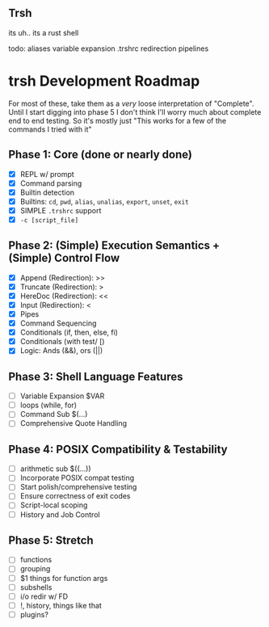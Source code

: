 ## Trsh

its uh.. its a rust shell

todo:
aliases
variable expansion
.trshrc
redirection
pipelines

# trsh Development Roadmap

For most of these, take them as a _very_ loose interpretation of "Complete". Until I start digging into
phase 5 I don't think I'll worry much about complete end to end testing. So it's mostly just
"This works for a few of the commands I tried with it"

## Phase 1: Core (done or nearly done)

- [x] REPL w/ prompt
- [x] Command parsing
- [x] Builtin detection
- [x] Builtins: `cd`, `pwd`, `alias`, `unalias`, `export`, `unset`, `exit`
- [x] SIMPLE `.trshrc` support
- [x] `-c [script_file]`

## Phase 2: (Simple) Execution Semantics + (Simple) Control Flow

- [x] Append (Redirection): >>
- [x] Truncate (Redirection): >
- [x] HereDoc (Redirection): <<
- [x] Input (Redirection): <
- [x] Pipes
- [x] Command Sequencing
- [x] Conditionals (if, then, else, fi)
- [x] Conditionals (with test/ [)
- [x] Logic: Ands (&&), ors (||)

## Phase 3: Shell Language Features

- [ ] Variable Expansion $VAR
- [ ] loops (while, for)
- [ ] Command Sub $(...)
- [ ] Comprehensive Quote Handling

## Phase 4: POSIX Compatibility & Testability

- [ ] arithmetic sub $((...))
- [ ] Incorporate POSIX compat testing
- [ ] Start polish/comprehensive testing
- [ ] Ensure correctness of exit codes
- [ ] Script-local scoping
- [ ] History and Job Control

## Phase 5: Stretch

- [ ] functions
- [ ] grouping
- [ ] $1 things for function args
- [ ] subshells
- [ ] i/o redir w/ FD
- [ ] !, history, things like that
- [ ] plugins?
